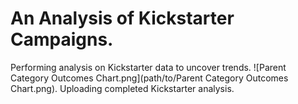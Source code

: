 # An Analysis of Kickstarter Campaigns.
Performing analysis on Kickstarter data to uncover trends.
![Parent Category Outcomes Chart.png](path/to/Parent Category Outcomes Chart.png).
Uploading completed Kickstarter analysis.
